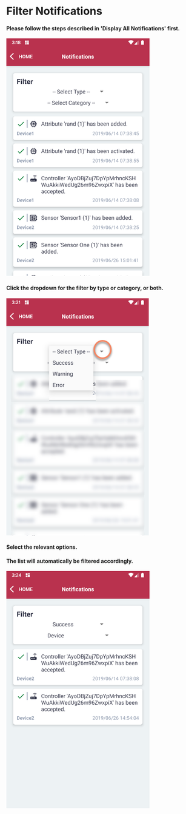# Filter Notifications

#### Please follow the steps described in 'Display All Notifications' first.

![Screenshot](../images/notifications-filter-notifications-1.png)

#### Click the dropdown for the filter by type or category, or both.

![Screenshot](../images/notifications-filter-notifications-2.png)

#### Select the relevant options.

#### The list will automatically be filtered accordingly.

![Screenshot](../images/notifications-filter-notifications-3.png)
